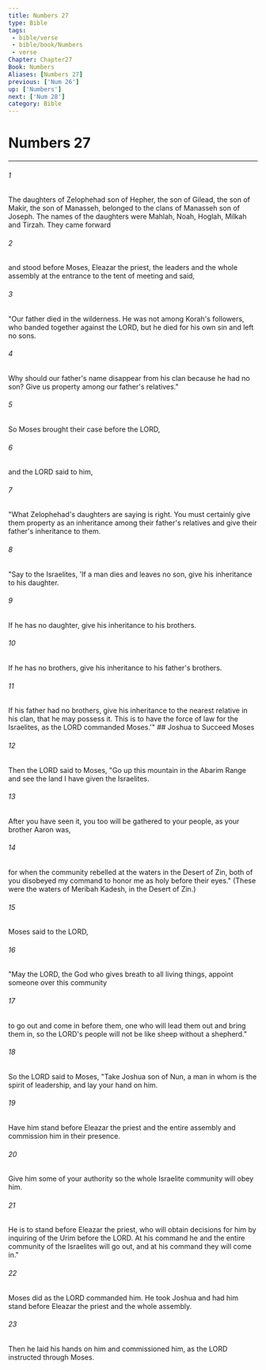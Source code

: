 ```yaml
---
title: Numbers 27
type: Bible
tags:
 - bible/verse
 - bible/book/Numbers
 - verse
Chapter: Chapter27
Book: Numbers
Aliases: [Numbers 27]
previous: ['Num 26']
up: ['Numbers']
next: ['Num 28']
category: Bible
---
```

# Numbers 27

***


###### 1 
The daughters of Zelophehad son of Hepher, the son of Gilead, the son of Makir, the son of Manasseh, belonged to the clans of Manasseh son of Joseph. The names of the daughters were Mahlah, Noah, Hoglah, Milkah and Tirzah. They came forward 

###### 2 
and stood before Moses, Eleazar the priest, the leaders and the whole assembly at the entrance to the tent of meeting and said, 

###### 3 
"Our father died in the wilderness. He was not among Korah's followers, who banded together against the LORD, but he died for his own sin and left no sons. 

###### 4 
Why should our father's name disappear from his clan because he had no son? Give us property among our father's relatives." 

###### 5 
So Moses brought their case before the LORD, 

###### 6 
and the LORD said to him, 

###### 7 
"What Zelophehad's daughters are saying is right. You must certainly give them property as an inheritance among their father's relatives and give their father's inheritance to them. 

###### 8 
"Say to the Israelites, 'If a man dies and leaves no son, give his inheritance to his daughter. 

###### 9 
If he has no daughter, give his inheritance to his brothers. 

###### 10 
If he has no brothers, give his inheritance to his father's brothers. 

###### 11 
If his father had no brothers, give his inheritance to the nearest relative in his clan, that he may possess it. This is to have the force of law for the Israelites, as the LORD commanded Moses.'" ## Joshua to Succeed Moses 

###### 12 
Then the LORD said to Moses, "Go up this mountain in the Abarim Range and see the land I have given the Israelites. 

###### 13 
After you have seen it, you too will be gathered to your people, as your brother Aaron was, 

###### 14 
for when the community rebelled at the waters in the Desert of Zin, both of you disobeyed my command to honor me as holy before their eyes." (These were the waters of Meribah Kadesh, in the Desert of Zin.) 

###### 15 
Moses said to the LORD, 

###### 16 
"May the LORD, the God who gives breath to all living things, appoint someone over this community 

###### 17 
to go out and come in before them, one who will lead them out and bring them in, so the LORD's people will not be like sheep without a shepherd." 

###### 18 
So the LORD said to Moses, "Take Joshua son of Nun, a man in whom is the spirit of leadership, and lay your hand on him. 

###### 19 
Have him stand before Eleazar the priest and the entire assembly and commission him in their presence. 

###### 20 
Give him some of your authority so the whole Israelite community will obey him. 

###### 21 
He is to stand before Eleazar the priest, who will obtain decisions for him by inquiring of the Urim before the LORD. At his command he and the entire community of the Israelites will go out, and at his command they will come in." 

###### 22 
Moses did as the LORD commanded him. He took Joshua and had him stand before Eleazar the priest and the whole assembly. 

###### 23 
Then he laid his hands on him and commissioned him, as the LORD instructed through Moses. 
